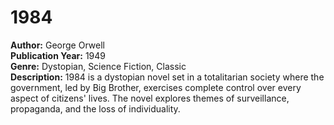 # 1984

**Author:** George Orwell  
**Publication Year:** 1949  
**Genre:** Dystopian, Science Fiction, Classic  
**Description:** 1984 is a dystopian novel set in a totalitarian society where the government, led by Big Brother, exercises complete control over every aspect of citizens' lives. The novel explores themes of surveillance, propaganda, and the loss of individuality.
